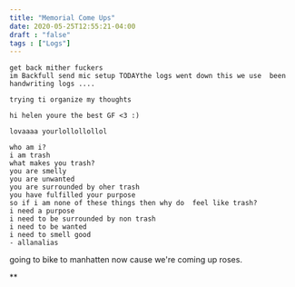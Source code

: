 ```yaml
---
title: "Memorial Come Ups"
date: 2020-05-25T12:55:21-04:00
draft : "false"
tags : ["Logs"]
---
```


<!--more-->

```
get back mither fuckers
im Backfull send mic setup TODAYthe logs went down this we use  been handwriting logs ....

trying ti organize my thoughts

hi helen youre the best GF <3 :)

lovaaaa yourlollollollol

who am i?
i am trash
what makes you trash?
you are smelly
you are unwanted
you are surrounded by oher trash
you have fulfilled your purpose
so if i am none of these things then why do  feel like trash?
i need a purpose
i need to be surrounded by non trash
i need to be wanted
i need to smell good
- allanalias  
```

going to bike to manhatten now cause we're coming up roses.

**

<!--

| Dailies        | Questions           | Answers  |
| ------------- |:-------------:| -----:|
| Read()      | *What did you read?* | X |
| Write()      | *What did you write?*      |   X |
| Create() | *What did you make?*      |    X |
| Exercise() | *Dance workout (or otherwise?)*      |    X |
| Audio() | *You recorded what:*      |    X |
| Video() | *You filmed what:*      |    X |
| Finish() | *You bounced what track:*      |    X |
| Live() | *You sang what live:*      |    X |
| Finish2() | *You made what visuals*      |    X |
| Phone() | *You called who:*      |    X |
| Share() | *Uploaded what to archive:*      |    X |
| PBD() | *You did what for PBD?*      |    X |
| Web() | *You did what to POLIW.AT?*      |    X |
| Love&Legacy() | *You did what for friends/fam?*      |    X |
| God() | *You're grateful for what?*      |    X |
<sub>v1.0</sub>

 -->
